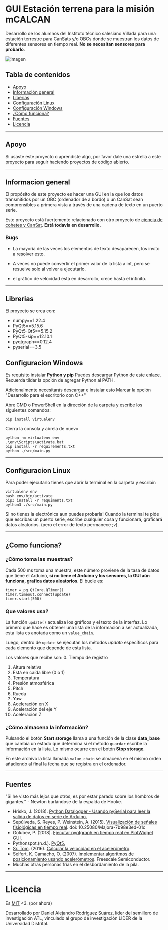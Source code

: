 # GUI Estación terrena para la misión mCALCAN
Desarrollo de los alumnos del Instituto técnico salesiano Villada para una estación terrestre para CanSats y/o OBCs donde se muestran los datos de diferentes sensores en tiempo real. **No se necesitan sensores para probarlo**.

![imagen](https://i.imgur.com/zDY3DnY.gif)

## Tabla de contenidos
* [Apoyo](#apoyo)
* [Información general](#informacion-general)
* [Liberias](#librerias)
* [Configuración Linux](#configuracion-linux)
* [Configuración Windows](#configuracion-windows)
* [¿Cómo funciona?](#como-funciona)
* [Fuentes](#fuentes)
* [Licencia](#licencia)

___
## Apoyo
Si usaste este proyecto o aprendiste algo, por favor dale una estrella a este proyecto para seguir haciendo proyectos de código abierto.
___

## Informacion general
El propósito de este proyecto es hacer una GUI en la que los datos transmitidos por un OBC (ordenador de a bordo) o un CanSat sean comprensibles a primera vista a través de una cadena de texto en un puerto serie.

Este proyecto está fuertemente relacionado con
otro proyecto de [ciencia de cohetes y CanSat](https://github.com/el-NASA/POA). **Está todavía en desarrollo.**

### Bugs
* La mayoría de las veces los elementos de texto desaparecen, los invito a resolver esto.

* A veces no puede convertir el primer valor de la lista a int, pero se resuelve solo al volver a ejecutarlo.

* el gráfico de velocidad está en desarrollo, crece hasta el infinito.
___
## Librerias
El proyecto se crea con:
* numpy==1.22.4
* PyQt5==5.15.6
* PyQt5-Qt5==5.15.2
* PyQt5-sip==12.10.1
* pyqtgraph==0.12.4
* pyserial==3.5

## Configuracion Windows
Es requisito instalar **Python y pip**
Puedes descargar Python de [este enlace](https://www.python.org/ftp/python/3.11.4/python-3.11.4-amd64.exe). Recuerda tildar la opción de agregar Python al PATH.

Adicionalmente necesitarás descargar e instalar [esto](https://aka.ms/vs/17/release/vs_BuildTools.exe) Marcar la opción "Desarrollo para el escritorio con C++"

Abre CMD o PowerShell en la dirección de la carpeta y escribe los siguientes comandos:
```
pip install virtualenv
```
Cierra la consola y abrela de nuevo
```
python -m virtualenv env
.\env\Scripts\activate.bat
pip install -r requirements.txt
python ./src/main.py

```

___
## Configuracion Linux
Para poder ejecutarlo tienes que abrir la terminal en la carpeta y escribir:
```
virtualenv env
bash env/bin/activate
pip3 install -r requiments.txt
python3 ./src/main.py
```
Si no tienes la electrónica aun puedes probarla! Cuando la terminal te pide que escribas un puerto serie, escribe cualquier cosa y funcionará, graficará datos aleatorios. (pero el error de texto permanece ;v).
___

## ¿Como funciona?
### ¿Cómo toma las muestras?
Cada 500 ms toma una muestra, este número proviene de la tasa de datos que tiene el Arduino, **si no tiene el Arduino y los sensores, la GUI aún funciona, grafica datos aleatorios**. El bucle es:
```
timer = pg.QtCore.QTimer()
timer.timeout.connect(update)
timer.start(500)
```

### Que valores usa?
La función `update()` actualiza los gráficos y el texto de la interfaz. Lo primero que hace es obtener una lista de la información a ser actualizada, esta lista es anotada como un `value_chain`.

Luego, dentro de `update` se ejecutan los métodos *update* específicos para cada elemento que depende de esta lista.

Los valores que recibe son:
0. Tiempo de registro
1. Altura relativa
2. Está en caída libre (0 o 1)
3. Temperatura
4. Presión atmosférica
5. Pitch
6. Rueda
7. Yaw
8. Aceleración en X
9. Aceleración del eje Y
10. Aceleración Z



### ¿Cómo almacena la información?
Pulsando el botón **Start storage** llama a una función de la clase **data_base** que cambia un estado que determina si el método `guardar` escribe la información en la lista. Lo mismo ocurre con el botón **Stop storage**.

En este archivo la lista llamada `value_chain` se almacena en el mismo orden añadiendo al final la fecha que se registra en el ordenador.

___
## Fuentes
"Si he visto más lejos que otros, es por estar parado sobre los hombros de gigantes." - Newton burlándose de la espalda de Hooke.
* Hrisko, J. (2018). [Python Datalogger - Usando pySerial para leer la salida de datos en serie de Arduino.](https://bit.ly/2wQvByM)
* Sepúlveda, S. Reyes, P. Weinstein, A. (2015). [Visualización de señales fisiológicas en tiempo real](https://bit.ly/2XIRzyw). doi: 10.25080/Majora-7b98e3ed-01c
* Golubev, P. (2018). [Ejecutar pyqtgraph en tiempo real en PlotWidget GUI.](https://bit.ly/2VeXSIv)
* Pythonspot.(n.d.). [PyQt5.](https://pythonspot.com/pyqt5/)
* [Sr. Tom](https://bit.ly/3amndEZ). (2016). [Calcular la velocidad en el acelerómetro](https://bit.ly/3acX3nP).
* Selfert, K. Camacho, O. (2007). [Implementar algoritmos de posicionamiento usando acelerómetros](https://bit.ly/2REEH8X). Freescale Semiconductor.
* Muchas otras personas frías en el desbordamiento de la pila.
___
# Licencia
Es [MIT](https://github.com/el-NASA/Estacion-Terrena/blob/master/LICENSE) <3. (por ahora)

Desarrollado por Daniel Alejandro Rodríguez Suárez, líder del semillero de investigación ATL, vinculado al grupo de investigación LIDER de la Universidad Distrital.
